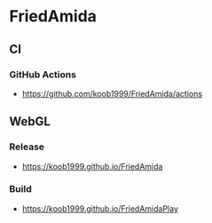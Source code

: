 # FriedAmida



## CI

### GitHub Actions

- https://github.com/koob1999/FriedAmida/actions



## WebGL

### Release
- https://koob1999.github.io/FriedAmida

### Build
- https://koob1999.github.io/FriedAmidaPlay


